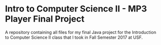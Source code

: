 # Intro to Computer Science II - MP3 Player Final Project

A repository containing all files for my final Java project for the Introduction to Computer Science II class that I took in Fall Semester 2017 at USF.
